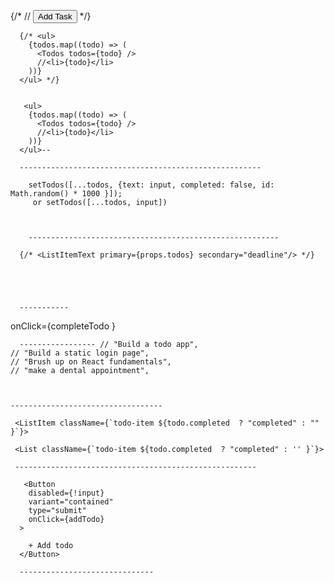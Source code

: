 
{/* // <button  type="submit" onClick={addTodo} >Add Task</button>  */}

      {/* <ul>
        {todos.map((todo) => (
          <Todos todos={todo} />
          //<li>{todo}</li>
        ))}
      </ul> */}


       <ul>
        {todos.map((todo) => (
          <Todos todos={todo} />
          //<li>{todo}</li>
        ))}
      </ul>--

      ------------------------------------------------------

        setTodos([...todos, {text: input, completed: false, id: Math.random() * 1000 }]);
         or setTodos([...todos, input])



        --------------------------------------------------------

      {/* <ListItemText primary={props.todos} secondary="deadline"/> */}  





      -----------


 onClick={completeTodo }


      ----------------- // "Build a todo app",
    // "Build a static login page",
    // "Brush up on React fundamentals",
    // "make a dental appointment",



    ----------------------------------

     <ListItem className={`todo-item ${todo.completed  ? "completed" : "" }`}>

     <List className={`todo-item ${todo.completed  ? "completed" : '' }`}>
     
     ------------------------------------------------------

       <Button
        disabled={!input}
        variant="contained"
        type="submit"
        onClick={addTodo}
      >
      
        + Add todo
      </Button>

      ------------------------------